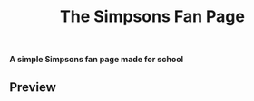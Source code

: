 <div align='center'><h1>The Simpsons Fan Page</h1>
</div>
<br>

**A simple Simpsons fan page made for school**



## Preview
<br>


